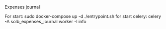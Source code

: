 Expenses journal

For start:
sudo docker-compose up -d
./entrypoint.sh
for start celery:
celery -A solb_expenses_journal worker -l info